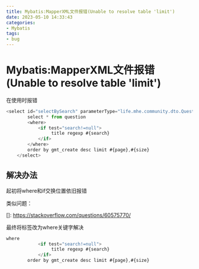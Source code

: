 ```yaml
---
title: Mybatis:MapperXML文件报错(Unable to resolve table 'limit')
date: 2023-05-10 14:33:43
categories:
- Mybatis
tags:
- bug
---
```


# Mybatis:MapperXML文件报错(Unable to resolve table 'limit')

在使用<where><if></if></where>时报错

```javascript
<select id="selectBySearch" parameterType="life.mhe.community.dto.QuestionQueryDTO" resultMap="BaseResultMap">
        select * from question
        <where>
            <if test="search!=null">
                 title regexp #{search}
            </if>
        </where>
        order by gmt_create desc limit #{page},#{size}
    </select>
```

## 解决办法

起初将where和if交换位置依旧报错

类似问题：

[]: https://stackoverflow.com/questions/60575770/

最终将标签<where>改为where关键字解决

```javascript
where
            <if test="search!=null">
                 title regexp #{search}
            </if>
        order by gmt_create desc limit #{page},#{size}
```

